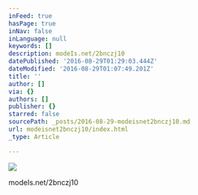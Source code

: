 ```yaml
---
inFeed: true
hasPage: true
inNav: false
inLanguage: null
keywords: []
description: modeIs.net/2bnczj10
datePublished: '2016-08-29T01:29:03.444Z'
dateModified: '2016-08-29T01:07:49.201Z'
title: ''
author: []
via: {}
authors: []
publisher: {}
starred: false
sourcePath: _posts/2016-08-29-modeisnet2bnczj10.md
url: modeisnet2bnczj10/index.html
_type: Article

---
```

![](https://the-grid-user-content.s3-us-west-2.amazonaws.com/515b3ab0-44df-4b52-8a04-82a9139717ac.jpg)

modeIs.net/2bnczj10